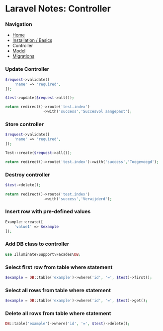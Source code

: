 # Laravel Notes: Controller

### Navigation
- [Home](https://github.com/Sjoerd-69/laravel-cheatsheet/blob/main/README.md)
- [Installation / Basics](https://github.com/Sjoerd-69/laravel-cheatsheet/blob/main/INSTALLATION.md)
- Controller
- [Model](https://github.com/Sjoerd-69/laravel-cheatsheet/blob/main/MODEL.md)
- [Migrations](https://github.com/Sjoerd-69/laravel-cheatsheet/blob/main/MIGRATIONS.md)

### Update Controller
```php
$request->validate([
	'name' => 'required',
]);

$test->update($request->all());

return redirect()->route('test.index')
                 ->with('success','Succesvol aangepast');
```


### Store controller
```php
$request->validate([
	'name' => 'required',
]);

Test::create($request->all());

return redirect()->route('test.index')->with('success','Toegevoegd');
```


### Destroy controller
```php
$test->delete();
    
return redirect()->route('test.index')
                 ->with('success','Verwijderd');
```


### Insert row with pre-defined values
```php
Example::create([
    'value1' => $example
]);
```

### Add DB class to controller
```php
use Illuminate\Support\Facades\DB;
```


### Select first row from table where statement
```php
$example = DB::table('example')->where('id', '=', $test)->first();
```


### Select all rows from table where statement
```php
$example = DB::table('example')->where('id', '=', $test)->get();
```


### Delete all rows from table where statement
```php
DB::table('example')->where('id', '=', $test)->delete();
```
